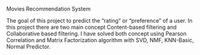 Movies Recommendation System

The goal of this project to predict the “rating” or “preference” of a user. In this project there are two main concept Content-based filtering and Collaborative based filtering. I have solved both concept using Pearson Correlation and Matrix Factorization algorithm with SVD, NMF, KNN-Basic, Normal Predictor.

